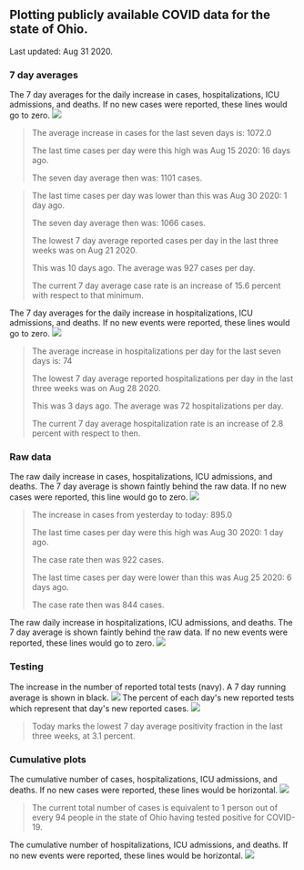 ## Plotting publicly available COVID data for the state of Ohio. 

Last updated: Aug 31 2020. 

### 7 day averages
The 7 day averages for the daily increase in cases, hospitalizations, ICU admissions, and deaths. If no new cases were reported, these lines would go to zero.
![](7dayaverage_cases.png)

>The average increase in cases for the last seven days is: 1072.0
>
>The last time cases per day were this high was Aug 15 2020: 16 days ago.
>
>The seven day average then was: 1101 cases.

>
>The last time cases per day was lower than this was Aug 30 2020: 1 day ago.
>
>The seven day average then was: 1066 cases.
>
>The lowest 7 day average reported cases per day in the last three weeks was on Aug 21 2020.
>
>This was 10 days ago. The average was 927 cases per day.
>
>The current 7 day average case rate is an increase of 15.6 percent with respect to that minimum.

The 7 day averages for the daily increase in hospitalizations, ICU admissions, and deaths. If no new events were reported, these lines would go to zero.
![](7dayaverage_hospital.png)

>The average increase in hospitalizations per day for the last seven days is: 74
>
>The lowest 7 day average reported hospitalizations per day in the last three weeks was on Aug 28 2020.
>
>This was 3 days ago. The average was 72 hospitalizations per day.
>
>The current 7 day average hospitalization rate is an increase of 2.8 percent with respect to then.

### Raw data
The raw daily increase in cases, hospitalizations, ICU admissions, and deaths. The 7 day average is shown faintly behind the raw data. If no new cases were reported, this line would go to zero.
![](DailyCases.png)

>The increase in cases from yesterday to today: 895.0 
>
>The last time cases per day were this high was Aug 30 2020: 1 day ago. 
>
>The case rate then was 922 cases.
>
>The last time cases per day were lower than this was Aug 25 2020: 6 days ago. 
>
>The case rate then was 844 cases.

The raw daily increase in hospitalizations, ICU admissions, and deaths. The 7 day average is shown faintly behind the raw data. If no new events were reported, these lines would go to zero.
![](DailyHospitalizations.png)

### Testing

The increase in the number of reported total tests (navy). A 7 day running average is shown in black.
![](DailyTests.png)
The percent of each day's new reported tests which represent that day's new reported cases.
![](percentpositive_tests.png)

>Today marks the lowest 7 day average positivity fraction in the last three weeks, at 3.1 percent.

### Cumulative plots
The cumulative number of cases, hospitalizations, ICU admissions, and deaths. If no new cases were reported, these lines would be horizontal.
![](Cases.png)

>The current total number of cases is equivalent to 1 person out of every 94 people in the state of Ohio having tested positive for COVID-19.

The cumulative number of hospitalizations, ICU admissions, and deaths. If no new events were reported, these lines would be horizontal.
![](Hospitalizations.png)
